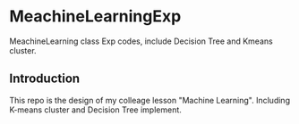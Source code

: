 # MeachineLearningExp
MeachineLearning class Exp codes, include Decision Tree and Kmeans cluster.

## Introduction

This repo is the design of my colleage lesson "Machine Learning". Including K-means cluster and Decision Tree implement.
